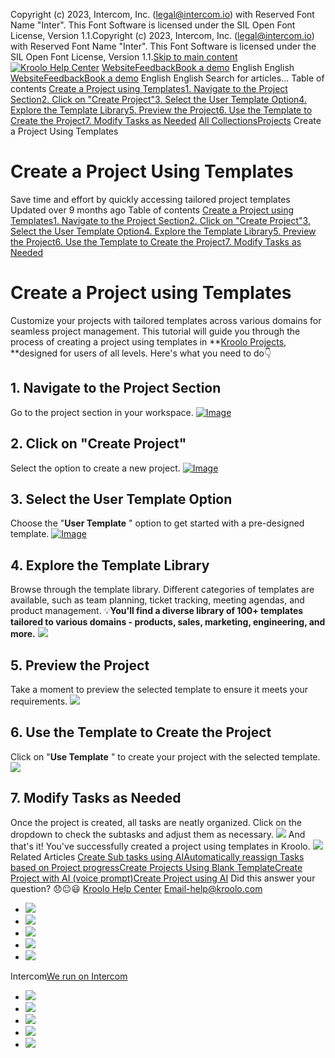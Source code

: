 Copyright (c) 2023, Intercom, Inc. (legal@intercom.io) with Reserved Font Name "Inter". This Font Software is licensed under the SIL Open Font License, Version 1.1.Copyright (c) 2023, Intercom, Inc. (legal@intercom.io) with Reserved Font Name "Inter". This Font Software is licensed under the SIL Open Font License, Version 1.1.[Skip to main content](https://help.kroolo.com/en/articles/9335245-create-a-project-using-templates#main-content)
[![Kroolo Help Center](https://downloads.intercomcdn.com/i/o/h4qkzypg/611116/ee699fbf23fef0f6d8d4f666d84c/37cdcedd14003d8fdcfdeda0a05c09cb)](https://help.kroolo.com/en/)
[Website](https://kroolo.com/)[Feedback](https://kroolo.featurebase.app/)[Book a demo](https://kroolo.com/book-demo)
English
English
[Website](https://kroolo.com/)[Feedback](https://kroolo.featurebase.app/)[Book a demo](https://kroolo.com/book-demo)
English
English
Search for articles...
Table of contents
[Create a Project using Templates](https://help.kroolo.com/en/articles/9335245-create-a-project-using-templates#h_f6e821d4b9)[1. Navigate to the Project Section](https://help.kroolo.com/en/articles/9335245-create-a-project-using-templates#h_b605388823)[2. Click on "Create Project"](https://help.kroolo.com/en/articles/9335245-create-a-project-using-templates#h_12fd7f7d7c)[3. Select the User Template Option](https://help.kroolo.com/en/articles/9335245-create-a-project-using-templates#h_f258cc87de)[4. Explore the Template Library](https://help.kroolo.com/en/articles/9335245-create-a-project-using-templates#h_87e3cd0d9b)[5. Preview the Project](https://help.kroolo.com/en/articles/9335245-create-a-project-using-templates#h_17031d6ce0)[6. Use the Template to Create the Project](https://help.kroolo.com/en/articles/9335245-create-a-project-using-templates#h_5b049412a2)[7. Modify Tasks as Needed](https://help.kroolo.com/en/articles/9335245-create-a-project-using-templates#h_5bb942ed5c)
[All Collections](https://help.kroolo.com/en/)[Projects](https://help.kroolo.com/en/collections/9118210-projects)
Create a Project Using Templates
# Create a Project Using Templates
Save time and effort by quickly accessing tailored project templates
Updated over 9 months ago
Table of contents
[Create a Project using Templates](https://help.kroolo.com/en/articles/9335245-create-a-project-using-templates#h_f6e821d4b9)[1. Navigate to the Project Section](https://help.kroolo.com/en/articles/9335245-create-a-project-using-templates#h_b605388823)[2. Click on "Create Project"](https://help.kroolo.com/en/articles/9335245-create-a-project-using-templates#h_12fd7f7d7c)[3. Select the User Template Option](https://help.kroolo.com/en/articles/9335245-create-a-project-using-templates#h_f258cc87de)[4. Explore the Template Library](https://help.kroolo.com/en/articles/9335245-create-a-project-using-templates#h_87e3cd0d9b)[5. Preview the Project](https://help.kroolo.com/en/articles/9335245-create-a-project-using-templates#h_17031d6ce0)[6. Use the Template to Create the Project](https://help.kroolo.com/en/articles/9335245-create-a-project-using-templates#h_5b049412a2)[7. Modify Tasks as Needed](https://help.kroolo.com/en/articles/9335245-create-a-project-using-templates#h_5bb942ed5c)
# Create a Project using Templates
Customize your projects with tailored templates across various domains for seamless project management.
This tutorial will guide you through the process of creating a project using templates in **[Kroolo Projects](https://kroolo.com/features/projects), **designed for users of all levels. Here's what you need to do👇
​
## 1. Navigate to the Project Section
Go to the project section in your workspace.
[![Image](https://downloads.intercomcdn.com/i/o/1161069238/0e81226c0b46c19961120e25/0dfe90ba-78eb-4df8-b96b-71cd5f0b8f7d?expires=1747842300&signature=6142cf543ca05d64dd523d7ef2848c10009c4f6bbb3de0ed71f15d782fbcf058&req=dSEhF8l4lINcUfMW1HO4zXuS%2FlHSbmLZNoHFEWnLiiCcT%2B6luU2FlM7to0WN%0Avh2rSgSe4WKRa4baR%2F8%3D%0A)](https://downloads.intercomcdn.com/i/o/1161069238/0e81226c0b46c19961120e25/0dfe90ba-78eb-4df8-b96b-71cd5f0b8f7d?expires=1747842300&signature=6142cf543ca05d64dd523d7ef2848c10009c4f6bbb3de0ed71f15d782fbcf058&req=dSEhF8l4lINcUfMW1HO4zXuS%2FlHSbmLZNoHFEWnLiiCcT%2B6luU2FlM7to0WN%0Avh2rSgSe4WKRa4baR%2F8%3D%0A)
## 2. Click on "Create Project"
Select the option to create a new project.
[![Image](https://downloads.intercomcdn.com/i/o/1161069237/8ed185dbc1b49962704d7208/27a0e140-c7ff-46f6-aa1e-800c599491e2?expires=1747842300&signature=81073a26d3b9c951105251288e04d29a8209e866a425d05cf152204bd83b744e&req=dSEhF8l4lINcXvMW1HO4zUupju8hdxhwcazqAG8wFfEyWphS7RmTTV%2B98Y%2Bi%0AEv5cdOdXwbW2HK6%2BGPE%3D%0A)](https://downloads.intercomcdn.com/i/o/1161069237/8ed185dbc1b49962704d7208/27a0e140-c7ff-46f6-aa1e-800c599491e2?expires=1747842300&signature=81073a26d3b9c951105251288e04d29a8209e866a425d05cf152204bd83b744e&req=dSEhF8l4lINcXvMW1HO4zUupju8hdxhwcazqAG8wFfEyWphS7RmTTV%2B98Y%2Bi%0AEv5cdOdXwbW2HK6%2BGPE%3D%0A)
## 3. Select the User Template Option
Choose the "**User Template** " option to get started with a pre-designed template.
[![Image](https://downloads.intercomcdn.com/i/o/1161069240/693f61b726831309d75a44de/42b014e2-100e-4d91-b5e0-c9c84cb45dec?expires=1747842300&signature=064f4c958cd87258826dbc279b1decf6ebba92ea646f563d391f4aff7ff0cb93&req=dSEhF8l4lINbWfMW1HO4zeg3D4THPzUyvsIied7Ut%2FVlPUu1B9WWiVWRl2Bj%0A3QJhfqAjvYbgvD1kvjc%3D%0A)](https://downloads.intercomcdn.com/i/o/1161069240/693f61b726831309d75a44de/42b014e2-100e-4d91-b5e0-c9c84cb45dec?expires=1747842300&signature=064f4c958cd87258826dbc279b1decf6ebba92ea646f563d391f4aff7ff0cb93&req=dSEhF8l4lINbWfMW1HO4zeg3D4THPzUyvsIied7Ut%2FVlPUu1B9WWiVWRl2Bj%0A3QJhfqAjvYbgvD1kvjc%3D%0A)
## 4. Explore the Template Library
Browse through the template library. 
Different categories of templates are available, such as team planning, ticket tracking, meeting agendas, and product management.
💡**You'll find a diverse library of 100+ templates tailored to various domains - products, sales, marketing, engineering, and more.**
[![](https://kroolo-e0b70269b6e2.intercom-attachments-1.com/i/o/1052820870/c2a0b23eb0dba9a96bc44821/f5570058-13b0-47ad-b906-decaf6508dfa.gif?expires=1747842300&signature=d438b5d4a58dab08370d8b70ee9666e3388cf6df273df37c83b10c7a71be3aee&req=dSAiFMF8nYlYWfMW1HO4zaYz%2FBLFN1tkfhQfLul7dsPdBpuIjRIzBHec7K0i%0ASgwFB7beWPpgSSY%2B8w0%3D%0A)](https://kroolo-e0b70269b6e2.intercom-attachments-1.com/i/o/1052820870/c2a0b23eb0dba9a96bc44821/f5570058-13b0-47ad-b906-decaf6508dfa.gif?expires=1747842300&signature=d438b5d4a58dab08370d8b70ee9666e3388cf6df273df37c83b10c7a71be3aee&req=dSAiFMF8nYlYWfMW1HO4zaYz%2FBLFN1tkfhQfLul7dsPdBpuIjRIzBHec7K0i%0ASgwFB7beWPpgSSY%2B8w0%3D%0A)
## 5. Preview the Project
Take a moment to preview the selected template to ensure it meets your requirements.
[![](https://downloads.intercomcdn.com/i/o/1161343907/7921be6167355d21c5d417a8/249ba15e-eb51-4fc1-bcf3-4dd4fcc7fc08?expires=1747842300&signature=fe1e871ebe3311bb0ed0c6081d1fb2daa76fc09b9d9bb2c451ae46effc4d3934&req=dSEhF8p6nohfXvMW1HO4zSaxoXNhlJAwNrYF%2FND7dpL2PgZA4UlSffEaUAnW%0A%2BpACHWCRpFI5ODEtAiU%3D%0A)](https://downloads.intercomcdn.com/i/o/1161343907/7921be6167355d21c5d417a8/249ba15e-eb51-4fc1-bcf3-4dd4fcc7fc08?expires=1747842300&signature=fe1e871ebe3311bb0ed0c6081d1fb2daa76fc09b9d9bb2c451ae46effc4d3934&req=dSEhF8p6nohfXvMW1HO4zSaxoXNhlJAwNrYF%2FND7dpL2PgZA4UlSffEaUAnW%0A%2BpACHWCRpFI5ODEtAiU%3D%0A)
## 6. Use the Template to Create the Project
Click on "**Use Template** " to create your project with the selected template.
[![](https://downloads.intercomcdn.com/i/o/1161345397/531e21a38d178b2e2f66e5d6/5e473d39-54f3-486a-af8a-b0c0b842646c?expires=1747842300&signature=28ab8ab4ef5c23064a233daf06ae600532fb64f74d8333c6d4309a6d42e87967&req=dSEhF8p6mIJWXvMW1HO4zXZJvbod%2BXoFc2ii92wo%2Fg%2FCTHtSEoGjSsTQd2GE%0AXa9Mjci3HbeIM6%2Fajsc%3D%0A)](https://downloads.intercomcdn.com/i/o/1161345397/531e21a38d178b2e2f66e5d6/5e473d39-54f3-486a-af8a-b0c0b842646c?expires=1747842300&signature=28ab8ab4ef5c23064a233daf06ae600532fb64f74d8333c6d4309a6d42e87967&req=dSEhF8p6mIJWXvMW1HO4zXZJvbod%2BXoFc2ii92wo%2Fg%2FCTHtSEoGjSsTQd2GE%0AXa9Mjci3HbeIM6%2Fajsc%3D%0A)
## 7. Modify Tasks as Needed
Once the project is created, all tasks are neatly organized.
Click on the dropdown to check the subtasks and adjust them as necessary.
[![](https://downloads.intercomcdn.com/i/o/1161346747/51d33d3b3639a04e072051a3/fb624b05-a2ec-4e10-b183-f9ff91f8f58a?expires=1747842300&signature=1ef23d4d04b10b26895f24624d7edb33d2de404260a3077af6461391a5e40e1a&req=dSEhF8p6m4ZbXvMW1HO4zdOMZo1GIWxucB%2BQJ2xrb0IPdGeR7xBXDGNjD6oo%0AoerL3BysFw1B8KgqW1Q%3D%0A)](https://downloads.intercomcdn.com/i/o/1161346747/51d33d3b3639a04e072051a3/fb624b05-a2ec-4e10-b183-f9ff91f8f58a?expires=1747842300&signature=1ef23d4d04b10b26895f24624d7edb33d2de404260a3077af6461391a5e40e1a&req=dSEhF8p6m4ZbXvMW1HO4zdOMZo1GIWxucB%2BQJ2xrb0IPdGeR7xBXDGNjD6oo%0AoerL3BysFw1B8KgqW1Q%3D%0A)
And that's it! You've successfully created a project using templates in Kroolo.
[![](https://downloads.intercomcdn.com/i/o/1154175082/e50f6f8b3fede76ecb60431c/cta+2.png?expires=1747842300&signature=0c14e258d717f9a5aeaab56265746bd1b8e5493d3db6bdac89c347c4f6d552bd&req=dSEiEsh5mIFXW%2FMW1HO4zXeY7O4esi38xRovBALuZjuygygWaSayVcliwQXt%0AmjtI7CFpWwwyigWzACo%3D%0A)](https://kroolo.com/)
Related Articles
[Create Sub tasks using AI](https://help.kroolo.com/en/articles/9498236-create-sub-tasks-using-ai)[Automatically reassign Tasks based on Project progress](https://help.kroolo.com/en/articles/9651839-automatically-reassign-tasks-based-on-project-progress)[Create Projects Using Blank Template](https://help.kroolo.com/en/articles/9795674-create-projects-using-blank-template)[Create Project with AI (voice prompt)](https://help.kroolo.com/en/articles/9799551-create-project-with-ai-voice-prompt)[Create Project using AI](https://help.kroolo.com/en/articles/10911787-create-project-using-ai)
Did this answer your question?
😞😐😃
[Kroolo Help Center](https://help.kroolo.com/en/)
Email-help@kroolo.com
  * [![](https://intercom.help/kroolo/assets/svg/icon:social-facebook/FFFFFF)](https://www.facebook.com/profile.php?id=61553808299270)
  * [![](https://intercom.help/kroolo/assets/svg/icon:social-linkedin/FFFFFF)](https://www.linkedin.com/company/getkroolo)
  * [![](https://intercom.help/kroolo/assets/svg/icon:social-instagram/FFFFFF)](https://www.instagram.com/getkroolo)
  * [![](https://intercom.help/kroolo/assets/svg/icon:social-youtube/FFFFFF)](https://www.youtube.com/@getkroolo/featured)
  * [![](https://intercom.help/kroolo/assets/svg/icon:social-twitter-x/FFFFFF)](https://www.twitter.com/getkroolo)


Intercom[We run on Intercom](https://www.intercom.com/intercom-link?company=Kroolo&solution=customer-support&utm_campaign=intercom-link&utm_content=We+run+on+Intercom&utm_medium=help-center&utm_referrer=https%3A%2F%2Fhelp.kroolo.com%2Fen%2Farticles%2F9335245-create-a-project-using-templates&utm_source=desktop-web)
  * [![](https://intercom.help/kroolo/assets/svg/icon:social-facebook/FFFFFF)](https://www.facebook.com/profile.php?id=61553808299270)
  * [![](https://intercom.help/kroolo/assets/svg/icon:social-linkedin/FFFFFF)](https://www.linkedin.com/company/getkroolo)
  * [![](https://intercom.help/kroolo/assets/svg/icon:social-instagram/FFFFFF)](https://www.instagram.com/getkroolo)
  * [![](https://intercom.help/kroolo/assets/svg/icon:social-youtube/FFFFFF)](https://www.youtube.com/@getkroolo/featured)
  * [![](https://intercom.help/kroolo/assets/svg/icon:social-twitter-x/FFFFFF)](https://www.twitter.com/getkroolo)


